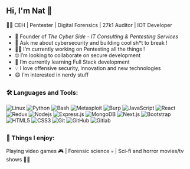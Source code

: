 ## Hi, I'm Nat 👋 
🏴‍☠️ CEH | Pentester | Digital Forensics | 27k1 Auditor | IOT Developer 

- 🚀 Founder of *The Cyber Side - IT Consulting & Pentesting Services*
- 💬 Ask me about cybersecurity and building cool sh*t to break !
- 👩‍💻 I’m currently working on Pentesting all the things !
- 🤓 I’m looking to collaborate on secure development
- 🧠 I’m currently learning Full Stack development
- 💡 I love offensive security, innovation and new technologies
- 😄 I’m interested in nerdy stuff

##

### 🛠️ Languages and Tools:

![Linux](https://img.shields.io/badge/-Linux-black?style=flat-square&logo=linux)
![Python](https://img.shields.io/badge/-python-black?style=flat-square&logo=python)
![Bash](https://img.shields.io/badge/-Bash-black?style=flat-square&logo=bash)
![Metasploit](https://img.shields.io/badge/-Metasploit-black?style=flat-square&logo=metasploit)
![Burp](https://img.shields.io/badge/-Burp-black?style=flat-square&logo=burp)
![JavaScript](https://img.shields.io/badge/-JavaScript-black?style=flat-square&logo=javascript)
![React](https://img.shields.io/badge/-React-black?style=flat-square&logo=react)
![Redux](https://img.shields.io/badge/-Redux-black?style=flat-square&logo=Redux)
![Nodejs](https://img.shields.io/badge/-Nodejs-black?style=flat-square&logo=Node.js)
![Express.js](https://img.shields.io/badge/-Express-black?style=flat-square&logo=expressjs)
![MongoDB](https://img.shields.io/badge/-MongoDB-black?style=flat-square&logo=mongodb)
![Next.js](https://img.shields.io/badge/-Next-black?style=flat-square&logo=Next.js)
![Bootstrap](https://img.shields.io/badge/-Bootstrap-black?style=flat-square&logo=bootstrap)
![HTML5](https://img.shields.io/badge/-HTML5-black?style=flat-square&logo=html5&logoColor=white)
![CSS3](https://img.shields.io/badge/-CSS3-black?style=flat-square&logo=css3)
![Git](https://img.shields.io/badge/-Git-black?style=flat-square&logo=git)
![GitHub](https://img.shields.io/badge/-GitHub-black?style=flat-square&logo=github)
![Gitlab](https://img.shields.io/badge/-Gitlab-black?style=flat-square&logo=gitlab)

##

### 📌 Things I enjoy:

Playing video games 🎮 | Forensic science 💀 | Sci-fi and horror movies/tv shows 🖖🏼
